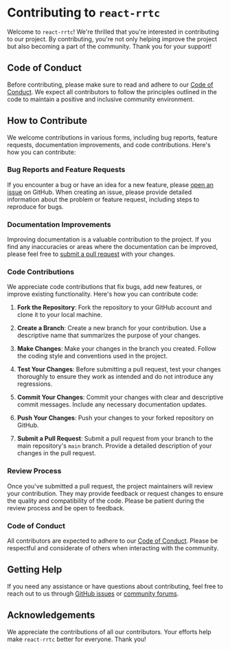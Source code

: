 # Contributing to `react-rrtc`

Welcome to `react-rrtc`! We're thrilled that you're interested in contributing to our project. By contributing, you're not only helping improve the project but also becoming a part of the community. Thank you for your support!

## Code of Conduct

Before contributing, please make sure to read and adhere to our [Code of Conduct](CODE_OF_CONDUCT.md). We expect all contributors to follow the principles outlined in the code to maintain a positive and inclusive community environment.

## How to Contribute

We welcome contributions in various forms, including bug reports, feature requests, documentation improvements, and code contributions. Here's how you can contribute:

### Bug Reports and Feature Requests

If you encounter a bug or have an idea for a new feature, please [open an issue](https://github.com/kiranparajuli589/react-rrtc/issues) on GitHub. When creating an issue, please provide detailed information about the problem or feature request, including steps to reproduce for bugs.

### Documentation Improvements

Improving documentation is a valuable contribution to the project. If you find any inaccuracies or areas where the documentation can be improved, please feel free to [submit a pull request](https://github.com/kiranparajuli589/react-rrtc/pulls) with your changes.

### Code Contributions

We appreciate code contributions that fix bugs, add new features, or improve existing functionality. Here's how you can contribute code:

1. **Fork the Repository**: Fork the repository to your GitHub account and clone it to your local machine.

2. **Create a Branch**: Create a new branch for your contribution. Use a descriptive name that summarizes the purpose of your changes.

3. **Make Changes**: Make your changes in the branch you created. Follow the coding style and conventions used in the project.

4. **Test Your Changes**: Before submitting a pull request, test your changes thoroughly to ensure they work as intended and do not introduce any regressions.

5. **Commit Your Changes**: Commit your changes with clear and descriptive commit messages. Include any necessary documentation updates.

6. **Push Your Changes**: Push your changes to your forked repository on GitHub.

7. **Submit a Pull Request**: Submit a pull request from your branch to the main repository's `main` branch. Provide a detailed description of your changes in the pull request.

### Review Process

Once you've submitted a pull request, the project maintainers will review your contribution. They may provide feedback or request changes to ensure the quality and compatibility of the code. Please be patient during the review process and be open to feedback.

### Code of Conduct

All contributors are expected to adhere to our [Code of Conduct](CODE_OF_CONDUCT.md). Please be respectful and considerate of others when interacting with the community.

## Getting Help

If you need any assistance or have questions about contributing, feel free to reach out to us through [GitHub issues](https://github.com/kiranparajuli589/react-rrtc/issues) or [community forums](https://example.com/community).

## Acknowledgements

We appreciate the contributions of all our contributors. Your efforts help make `react-rrtc` better for everyone. Thank you!
